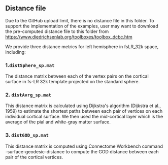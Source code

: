 ## Distance file

Due to the GitHub upload limit, there is no distance file in this folder. To support the implementation of 
the examples, user may want to download the pre-computed distance file to this folder from https://www.diedrichsenlab.org/toolboxes/toolbox_dcbc.htm

We provide three distance metrics for left hemisphere in fsLR_32k space, including: 

### 1.`distSphere_sp.mat`
The distance matrix between each of the vertex pairs on the cortical surface in fs-LR 32k template 
projected on the standard sphere.

### 2. `distAvrg_sp.mat`
This distance matrix is calculated using Dijkstra's algorithm (Dijkstra et al., 1959) to estimate the 
shortest paths between each pair of vertices on each individual cortical surface. We then used the 
mid-cortical layer which is the average of the pial and white-gray matter surface.

### 3. `distGOD_sp.mat`
This distance matrix is computed using Connectome Workbench command -surface-geodesic-distance to 
compute the GOD distance between each pair of the cortical vertices.